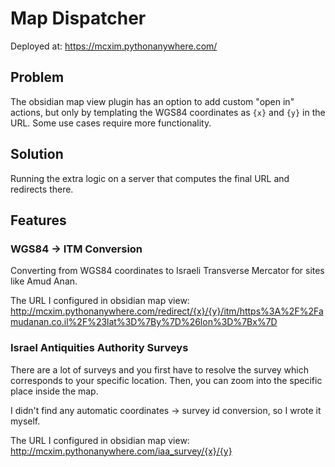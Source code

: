 # Map Dispatcher

Deployed at: https://mcxim.pythonanywhere.com/

## Problem

The obsidian map view plugin has an option to add custom "open in" actions, but only by templating the WGS84 coordinates as `{x}` and `{y}` in the URL. Some use cases require more functionality.

## Solution

Running the extra logic on a server that computes the final URL and redirects there.

## Features

### WGS84 -> ITM Conversion

Converting from WGS84 coordinates to Israeli Transverse Mercator for sites like Amud Anan.

The URL I configured in obsidian map view: http://mcxim.pythonanywhere.com/redirect/{x}/{y}/itm/https%3A%2F%2Famudanan.co.il%2F%23lat%3D%7By%7D%26lon%3D%7Bx%7D

### Israel Antiquities Authority Surveys

There are a lot of surveys and you first have to resolve the survey which corresponds to your specific location. Then, you can zoom into the specific place inside the map.

I didn't find any automatic coordinates -> survey id conversion, so I wrote it myself.

The URL I configured in obsidian map view: http://mcxim.pythonanywhere.com/iaa_survey/{x}/{y}
